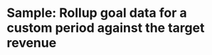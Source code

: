 # Sample: Rollup goal data for a custom period against the target revenue

<!-- https://docs.microsoft.com/en-us/dynamics365/customer-engagement/developer/sample-rollup-goal-data-custom-period-target-revenue -->